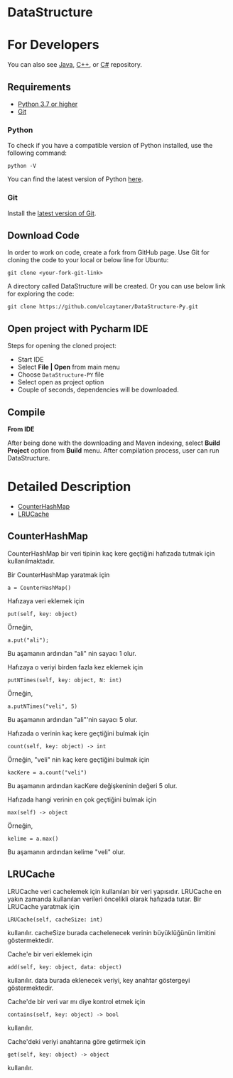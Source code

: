 # DataStructure

For Developers
============
You can also see [Java](https://github.com/olcaytaner/DataStructure), [C++](https://github.com/olcaytaner/DataStructure-CPP), or [C#](https://github.com/olcaytaner/DataStructure-CS) repository.

## Requirements

* [Python 3.7 or higher](#python)
* [Git](#git)

### Python 

To check if you have a compatible version of Python installed, use the following command:

    python -V
    
You can find the latest version of Python [here](https://www.python.org/downloads/).

### Git

Install the [latest version of Git](https://git-scm.com/book/en/v2/Getting-Started-Installing-Git).

## Download Code

In order to work on code, create a fork from GitHub page. 
Use Git for cloning the code to your local or below line for Ubuntu:

	git clone <your-fork-git-link>

A directory called DataStructure will be created. Or you can use below link for exploring the code:

	git clone https://github.com/olcaytaner/DataStructure-Py.git

## Open project with Pycharm IDE

Steps for opening the cloned project:

* Start IDE
* Select **File | Open** from main menu
* Choose `DataStructure-PY` file
* Select open as project option
* Couple of seconds, dependencies will be downloaded. 


## Compile

**From IDE**

After being done with the downloading and Maven indexing, select **Build Project** option from **Build** menu. After compilation process, user can run DataStructure.

Detailed Description
============
+ [CounterHashMap](#counterhashmap)
+ [LRUCache](#lrucache)

## CounterHashMap

CounterHashMap bir veri tipinin kaç kere geçtiğini hafızada tutmak için kullanılmaktadır.

Bir CounterHashMap yaratmak için

	a = CounterHashMap()

Hafızaya veri eklemek için

	put(self, key: object)

Örneğin,

	a.put("ali");

Bu aşamanın ardından "ali" nin sayacı 1 olur.

Hafızaya o veriyi birden fazla kez eklemek için

	putNTimes(self, key: object, N: int)

Örneğin,

	a.putNTimes("veli", 5)

Bu aşamanın ardından "ali"'nin sayacı 5 olur.

Hafızada o verinin kaç kere geçtiğini bulmak için

	count(self, key: object) -> int

Örneğin, "veli" nin kaç kere geçtiğini bulmak için

	kacKere = a.count("veli")

Bu aşamanın ardından kacKere değişkeninin değeri 5 olur.

Hafızada hangi verinin en çok geçtiğini bulmak için

	max(self) -> object

Örneğin,

	kelime = a.max()

Bu aşamanın ardından kelime "veli" olur.

## LRUCache

LRUCache veri cachelemek için kullanılan bir veri yapısıdır. LRUCache en yakın zamanda 
kullanılan verileri öncelikli olarak hafızada tutar. Bir LRUCache yaratmak için

	LRUCache(self, cacheSize: int)

kullanılır. cacheSize burada cachelenecek verinin büyüklüğünün limitini göstermektedir.

Cache'e bir veri eklemek için

	add(self, key: object, data: object)

kullanılır. data burada eklenecek veriyi, key anahtar göstergeyi göstermektedir.

Cache'de bir veri var mı diye kontrol etmek için

	contains(self, key: object) -> bool

kullanılır.

Cache'deki veriyi anahtarına göre getirmek için

	get(self, key: object) -> object

kullanılır.

